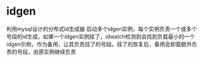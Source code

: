 # idgen
利用mysql设计的分布式Id生成器
启动多个idgen实例，每个实例负责一个或多个号段的id生成，如果一个idgen实例挂了，idwatch检测到会找到负载最小的一个idgen示例，作为备用，让其负责挂了的号段。挂了的恢复后，备用会卸载额外负责的号段，由原实例继续负责
